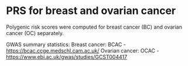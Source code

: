 # PRS for breast and ovarian cancer
Polygenic risk scores were computed for breast cancer (BC) and ovarian cancer (OC) separately.

GWAS summary statistics:
Breast cancer: BCAC - https://bcac.ccge.medschl.cam.ac.uk/
Ovarian cancer: OCAC - https://www.ebi.ac.uk/gwas/studies/GCST004417
